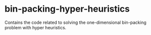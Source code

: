 # bin-packing-hyper-heuristics
Contains the code related to solving the one-dimensional bin-packing problem with hyper heuristics.
